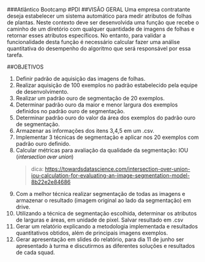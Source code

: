 ###Atlântico Bootcamp
#PDI
##VISÃO GERAL
Uma empresa contratante deseja estabelecer um sistema automático para medir atributos de folhas de plantas. Neste contexto deve ser desenvolvida uma função que recebe o caminho de um diretório com qualquer quantidade de imagens de folhas e retornar esses atributos específicos. No entanto, para validar a funcionalidade desta função é necessário calcular fazer uma análise quantitativa do desempenho do algoritmo que será responsável por essa tarefa.

##OBJETIVOS

1. Definir padrão de aquisição das imagens de folhas.
2. Realizar aquisição de 100 exemplos no padrão estabelecido pela equipe de desenvolvimento.
3. Realizar um padrão ouro de segmentação de 20 exemplos.
4. Determinar padrão ouro da maior e menor largura dos exemplos definidos no padrão ouro de segmentação.
5. Determinar padrão ouro do valor da área dos exemplos do padrão ouro de segmentação.
6. Armazenar as informações dos itens 3,4,5 em um .csv.
7. Implementar 3 técnicas de segmentação e aplicar nos 20 exemplos com padrão ouro definido.
8. Calcular métricas para avaliação da qualidade da segmentação: IOU (𝑖𝑛𝑡𝑒𝑟𝑠𝑒𝑐𝑡𝑖𝑜𝑛 𝑜𝑣𝑒𝑟 𝑢𝑛𝑖𝑜𝑛)
	> dica: https://towardsdatascience.com/intersection-over-union-iou-calculation-for-evaluating-an-image-segmentation-model-8b22e2e84686
9. Com  a melhor técnica realizar  segmentação de todas as imagens e armazenar o resultado (imagem original ao lado da segmentação) em drive.
10. Utilizando a técnica de segmentação escolhida, determinar os atributos de larguras e áreas, em unidade de pixel. Salvar resultado em .csv
11. Gerar um relatório explicando a metodologia implementada e resultados quantitativos obtidos, além de principais imagens exemplos.
12. Gerar apresentação em slides do relatório, para dia 11 de junho ser apresentado à turma e discutirmos as diferentes soluções e resultados de cada squad.

